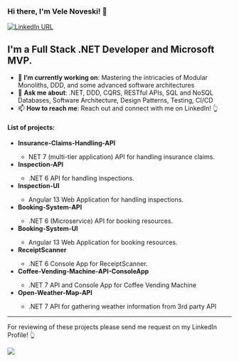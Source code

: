 ### Hi there, I'm Vele Noveski! 👋

[![LinkedIn URL](https://img.shields.io/badge/LinkedIn-Connect-blue?logo=linkedin&style=for-the-badge)](https://www.linkedin.com/in/velenoveski)

## **I'm a Full Stack .NET Developer and Microsoft MVP.**

- 🎯 **I’m currently working on**: Mastering the intricacies of Modular Monoliths, DDD, and some advanced software architectures
- 💬 **Ask me about**: .NET, DDD, CQRS, RESTful APIs, SQL and NoSQL Databases, Software Architecture, Design Patterns, Testing, CI/CD
- 📫 **How to reach me**: Reach out and connect with me on LinkedIn! 👆

<h4>List of projects: </h4>
<ul>
  <li><b>Insurance-Claims-Handling-API</b></li></li>
    <ul>
       <li>NET 7 (multi-tier application) API for handling insurance claims.</li>
    </ul> 
  <li><b>Inspection-API</b></li>
      <ul>
       <li>.NET 6 API for handling inspections.</li>
    </ul> 
  <li><b>Inspection-UI</b></li>
    <ul>
         <li>Angular 13 Web Application for handling inspections.</li>
    </ul> 
  <li><b>Booking-System-API</b></li>
     <ul>
       <li>.NET 6 (Microservice) API for booking resources.</li>
    </ul> 
  <li><b>Booking-System-UI</b></li>
   <ul>
     <li> Angular 13 Web Application for booking resources.</li>
    </ul> 
  <li><b>ReceiptScanner</b></li> 
    <ul>
     <li> .NET 6 Console App for ReceiptScanner.</li>
    </ul> 
    <li><b>Coffee-Vending-Machine-API-ConsoleApp</b></li> 
    <ul>
     <li> .NET 7 API and Console App for Coffee Vending Machine</li>
    </ul>
    <li><b>Open-Weather-Map-API</b></li> 
    <ul>
     <li> .NET 7 API for gathering weather information from 3rd party API</li>
    </ul> 
</ul>
<hr/>

For reviewing of these projects please send me request on my LinkedIn Profile! 👆

<a href="https://github.com/velenoveski">
  <img src="https://github-readme-stats.vercel.app/api?username=velenoveski&count_private=true&show_icons=true&hide=stars" />
</a>
